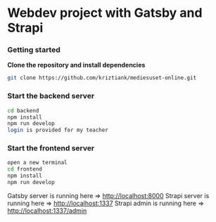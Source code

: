 # Webdev project with Gatsby and Strapi

### Getting started

**Clone the repository and install dependencies**

```bash
git clone https://github.com/kriztiank/mediesuset-online.git
```

### Start the backend server

```bash
cd backend
npm install
npm run develop
login is provided for my teacher
```

### Start the frontend server

```bash
open a new terminal
cd frontend
npm install
npm run develop
```

Gatsby server is running here => [http://localhost:8000](http://localhost:8000)
Strapi server is running here => [http://localhost:1337](http://localhost:1337)
Strapi admin is running here => [http://localhost:1337/admin](http://localhost:1337/admin)
